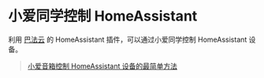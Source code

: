 # 小爱同学控制 HomeAssistant

利用 [巴法云](https://cloud.bemfa.com/) 的 HomeAssistant 插件，可以通过小爱同学控制 HomeAssistant 设备。

> [小爱音箱控制 HomeAssistant 设备的最简单方法](https://mianao.info/xiaomi-xiaoai-speaker-homeassistant-control/)
